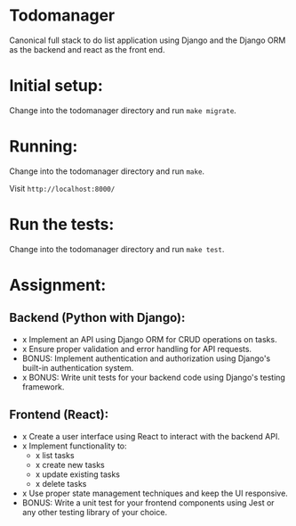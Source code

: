 Todomanager
=====

Canonical full stack to do list application using Django and the Django ORM as the backend and react as the front end.

Initial setup:
=====

Change into the todomanager directory and run `make migrate`.

Running:
=====

Change into the todomanager directory and run `make`.

Visit `http://localhost:8000/`


Run the tests:
=====
Change into the todomanager directory and run `make test`.

Assignment:
=====

Backend (Python with Django):
-----

  - x Implement an API using Django ORM for CRUD operations on tasks.
  - x Ensure proper validation and error handling for API requests.
  - BONUS: Implement authentication and authorization using Django's built-in authentication system.
  - x BONUS: Write unit tests for your backend code using Django's testing framework.


Frontend (React):
-----


  - x Create a user interface using React to interact with the backend API.
  - x Implement functionality to:
    - x list tasks
    - x create new tasks
    - x update existing tasks
    - x delete tasks
  - x Use proper state management techniques and keep the UI responsive.
  - BONUS: Write a unit test for your frontend components using Jest or any other testing library of your choice.
